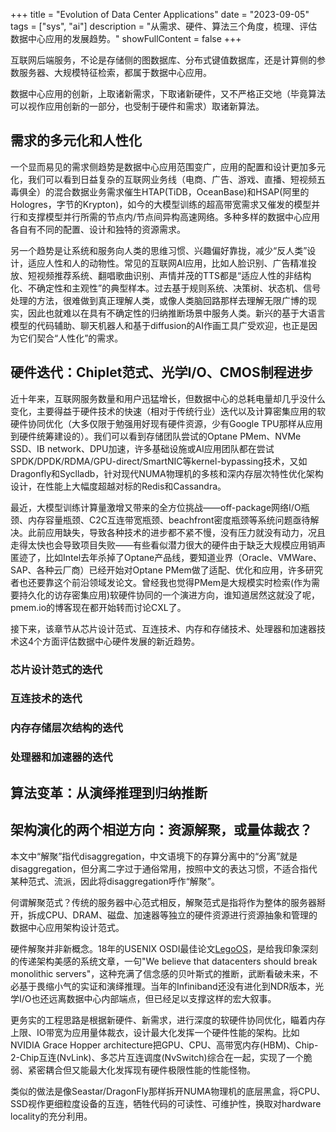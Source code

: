 +++
title = "Evolution of Data Center Applications"
date = "2023-09-05"
tags = ["sys", "ai"]
description = "从需求、硬件、算法三个角度，梳理、评估数据中心应用的发展趋势。"
showFullContent = false
+++

互联网后端服务，不论是存储侧的图数据库、分布式键值数据库，还是计算侧的参数服务器、大规模特征检索，都属于数据中心应用。

数据中心应用的创新，上取诸新需求，下取诸新硬件，又不严格正交地（毕竟算法可以视作应用创新的一部分，也受制于硬件和需求）取诸新算法。

## 需求的多元化和人性化
一个显而易见的需求侧趋势是数据中心应用范围变广，应用的配置和设计更加多元化，我们可以看到日益复杂的互联网业务线（电商、广告、游戏、直播、短视频五毒俱全）的混合数据业务需求催生HTAP(TiDB，OceanBase)和HSAP(阿里的Hologres，字节的Krypton)，如今的大模型训练的超高带宽需求又催发的模型并行和支撑模型并行所需的节点内/节点间异构高速网络。多种多样的数据中心应用各自有不同的配置、设计和独特的资源需求。

另一个趋势是让系统和服务向人类的思维习惯、兴趣偏好靠拢，减少“反人类”设计，适应人性和人的动物性。常见的互联网AI应用，比如人脸识别、广告精准投放、短视频推荐系统、翻唱歌曲识别、声情并茂的TTS都是“适应人性的非结构化、不确定性和主观性”的典型样本。过去基于规则系统、决策树、状态机、信号处理的方法，很难做到真正理解人类，或像人类脑回路那样去理解无限广博的现实，因此也就难以在具有不确定性的归纳推断场景中服务人类。新兴的基于大语言模型的代码辅助、聊天机器人和基于diffusion的AI作画工具广受欢迎，也正是因为它们契合“人性化”的需求。

## 硬件迭代：Chiplet范式、光学I/O、CMOS制程进步
近十年来，互联网服务数量和用户迅猛增长，但数据中心的总耗电量却几乎没什么变化，主要得益于硬件技术的快速（相对于传统行业）迭代以及计算密集应用的软硬件协同优化（大多仅限于勉强用好现有硬件资源，少有Google TPU那样从应用到硬件统筹建设的）。我们可以看到存储团队尝试的Optane PMem、NVMe SSD、IB network、DPU加速，许多基础设施或AI应用团队都在尝试SPDK/DPDK/RDMA/GPU-direct/SmartNIC等kernel-bypassing技术，又如Dragonfly和Syclladb，针对现代NUMA物理机的多核和深内存层次特性优化架构设计，在性能上大幅度超越对标的Redis和Cassandra。

最近，大模型训练计算量激增又带来的全方位挑战——off-package网络I/O瓶颈、内存容量瓶颈、C2C互连带宽瓶颈、beachfront密度瓶颈等系统问题亟待解决。此前应用缺失，导致各种技术的进步都不紧不慢，没有压力就没有动力，况且走得太快也会导致项目失败——有些看似潜力很大的硬件由于缺乏大规模应用销声匿迹了，比如Intel去年杀掉了Optane产品线，要知道业界（Oracle、VMWare、SAP、各种云厂商）已经开始对Optane PMem做了适配、优化和应用，许多研究者也还要靠这个前沿领域发论文。曾经我也觉得PMem是大规模实时检索(作为需要持久化的访存密集应用)软硬件协同的一个演进方向，谁知道居然这就没了呢，pmem.io的博客现在都开始转而讨论CXL了。

接下来，该章节从芯片设计范式、互连技术、内存和存储技术、处理器和加速器技术这4个方面评估数据中心硬件发展的新近趋势。

### 芯片设计范式的迭代

### 互连技术的迭代

### 内存存储层次结构的迭代

### 处理器和加速器的迭代


## 算法变革：从演绎推理到归纳推断





## 架构演化的两个相逆方向：资源解聚，或量体裁衣？
本文中“解聚”指代disaggregation，中文语境下的存算分离中的“分离”就是disaggregation，但分离二字过于通俗常用，按照中文的表达习惯，不适合指代某种范式、流派，因此将disaggregation呼作“解聚”。

何谓解聚范式？传统的服务器中心范式相反，解聚范式是指将作为整体的服务器掰开，拆成CPU、DRAM、磁盘、加速器等独立的硬件资源进行资源抽象和管理的数据中心应用架构设计范式。

硬件解聚并非新概念。18年的USENIX OSDI最佳论文[LegoOS](https://www.usenix.org/system/files/osdi18-shan.pdf)，是给我印象深刻的传递架构美感的系统文章，一句"We believe that datacenters should break monolithic servers"，这种充满了信念感的贝叶斯式的推断，武断看破未来，不必基于畏缩小气的实证和演绎推理。当年的Infiniband还没有进化到NDR版本，光学I/O也还远离数据中心内部端点，但已经足以支撑这样的宏大叙事。

更务实的工程思路是根据新硬件、新需求，进行深度的软硬件协同优化，瞄着内存上限、IO带宽为应用量体裁衣，设计最大化发挥一个硬件性能的架构。比如NVIDIA Grace Hopper architecture把GPU、CPU、高带宽内存(HBM)、Chip-2-Chip互连(NvLink)、多芯片互连调度(NvSwitch)综合在一起，实现了一个脆弱、紧密耦合但又能最大化发挥现有硬件极限性能的性能怪物。

类似的做法是像Seastar/DragonFly那样拆开NUMA物理机的底层黑盒，将CPU、SSD视作更细粒度设备的互连，牺牲代码的可读性、可维护性，换取对hardware locality的充分利用。

